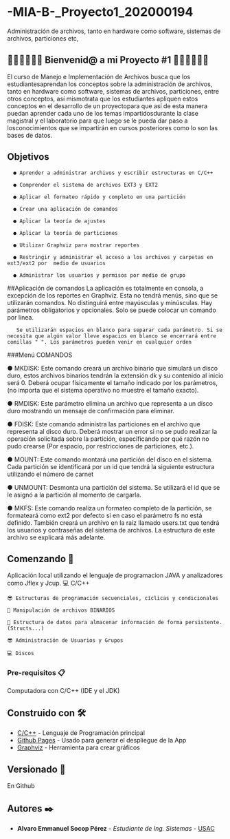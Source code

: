 # -MIA-B-_Proyecto1_202000194
Administración de archivos, tanto en hardware como software, sistemas de archivos, particiones etc,

## 🥇🥇🥇🤗🤗🤗  Bienvenid@ a mi Proyecto #1  🤗🤗🤗🥇🥇🥇
  El curso de Manejo e Implementación de Archivos busca que los estudiantesaprendan los conceptos sobre la administración de archivos, tanto en hardware
como software, sistemas de archivos, particiones, entre otros conceptos, así mismotrata que los estudiantes apliquen estos conceptos en el desarrollo de un proyectopara que así de esta manera puedan aprender cada uno de los temas impartidosdurante la clase magistral y el laboratorio para que luego se le pueda dar paso a losconocimientos que se impartirán en cursos posteriores como lo son las bases de datos.

## Objetivos
      ● Aprender a administrar archivos y escribir estructuras en C/C++

      ● Comprender el sistema de archivos EXT3 y EXT2

      ● Aplicar el formateo rápido y completo en una partición

      ● Crear una aplicación de comandos

      ● Aplicar la teoría de ajustes

      ● Aplicar la teoría de particiones

      ● Utilizar Graphviz para mostrar reportes

      ● Restringir y administrar el acceso a los archivos y carpetas en ext3/ext2 por  medio de usuarios

      ● Administrar los usuarios y permisos por medio de grupo

##Aplicación de comandos
    La aplicación es totalmente en consola, a excepción de los reportes en Graphviz. Esta no tendrá menús, sino que se utilizarán comandos. No distinguirá entre
    mayúsculas y minúsculas. Hay parámetros obligatorios y opcionales. Solo se puede colocar un comando por línea.
    
       Se utilizarán espacios en blanco para separar cada parámetro. Si se necesita que algún valor lleve espacios en blanco se encerrará entre comillas " ". Los parámetros pueden venir en cualquier orden
     
     
###Menú COMANDOS

● MKDISK: Este comando creará un archivo binario que simulará un disco duro, estos archivos binarios tendrán la extensión dk y su contenido al inicio será 0.
Deberá ocupar físicamente el tamaño indicado por los parámetros, (no importa que el sistema operativo no muestre el tamaño exacto).

● RMDISK: Este parámetro elimina un archivo que representa a un disco duro mostrando un mensaje de confirmación para eliminar. 

● FDISK: Este comando administra las particiones en el archivo que representa al disco duro. Deberá mostrar un error si no se pudo realizar la operación solicitada sobre la partición, especificando por qué razón no pudo crearse (Por espacio, por restricciones de particiones, etc.).

● MOUNT: Este comando montará una partición del disco en el sistema. Cada partición se identificará por un id que tendrá la siguiente estructura utilizando el número de carnet

● UNMOUNT: Desmonta una partición del sistema. Se utilizará el id que se le asignó a la partición al momento de cargarla. 

● MKFS: Este comando realiza un formateo completo de la partición, se formateará como ext2 por defecto si en caso el parámetro fs no está definido. También creará un archivo en la raíz llamado users.txt que tendrá los usuarios y contraseñas del sistema de archivos. La estructura de este archivo se explicará más adelante.


## Comenzando 🚀

Aplicación local utilizando el lenguaje de programacion JAVA y analizadores como Jflex y Jcup.
    💻 C/C++
    
    😎 Estructuras de programación secuenciales, cíclicas y condicionales 
    
    🎃 Manipulación de archivos BINARIOS
    
    🎇 Estructura de datos para almacenar información de forma persistente. (Structs...)
    
    😎 Administración de Usuarios y Grupos 
    
    💻 Discos
    
### Pre-requisitos 📋

Computadora con C/C++ (IDE y el JDK)

## Construido con 🛠️

* [C/C++](https://openwebinars.net/blog/que-es-cpp/) - Lenguaje de Programación principal
* [Github Pages](https://pages.github.com) - Usado para generar el despliegue de la App
* [Graphviz](https://dreampuf.github.io/GraphvizOnline) - Herramienta para crear gráficos

## Versionado 📌
En Github 

## Autores ✒️

* **Alvaro Emmanuel Socop Pérez** - *Estudiante de Ing. Sistemas* - [USAC](https://github.com/Alvaro-SP)
